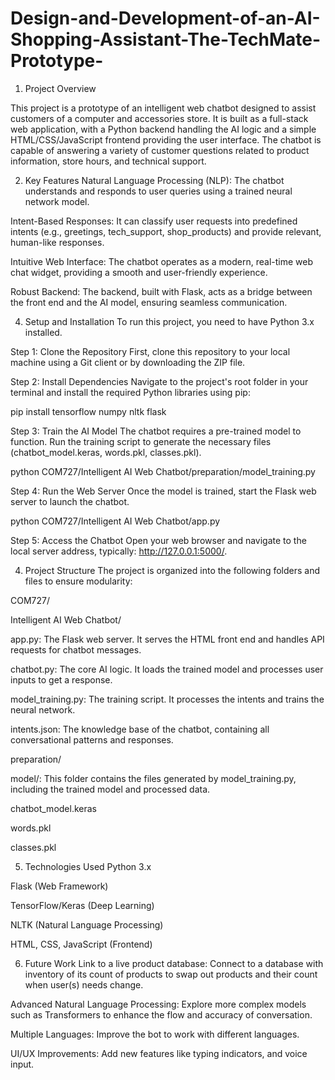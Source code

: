 # Design-and-Development-of-an-AI-Shopping-Assistant-The-TechMate-Prototype-
1. Project Overview

This project is a prototype of an intelligent web chatbot designed to assist customers of a computer and accessories store. It is built as a full-stack web application, with a Python backend handling the AI logic and a simple HTML/CSS/JavaScript frontend providing the user interface. The chatbot is capable of answering a variety of customer questions related to product information, store hours, and technical support.

2. Key Features
Natural Language Processing (NLP): The chatbot understands and responds to user queries using a trained neural network model.

Intent-Based Responses: It can classify user requests into predefined intents (e.g., greetings, tech_support, shop_products) and provide relevant, human-like responses.

Intuitive Web Interface: The chatbot operates as a modern, real-time web chat widget, providing a smooth and user-friendly experience.

Robust Backend: The backend, built with Flask, acts as a bridge between the front end and the AI model, ensuring seamless communication.

4. Setup and Installation
To run this project, you need to have Python 3.x installed.

Step 1: Clone the Repository
First, clone this repository to your local machine using a Git client or by downloading the ZIP file.

Step 2: Install Dependencies
Navigate to the project's root folder in your terminal and install the required Python libraries using pip:

pip install tensorflow numpy nltk flask

Step 3: Train the AI Model
The chatbot requires a pre-trained model to function. Run the training script to generate the necessary files (chatbot_model.keras, words.pkl, classes.pkl).

python COM727/Intelligent AI Web Chatbot/preparation/model_training.py

Step 4: Run the Web Server
Once the model is trained, start the Flask web server to launch the chatbot.

python COM727/Intelligent AI Web Chatbot/app.py

Step 5: Access the Chatbot
Open your web browser and navigate to the local server address, typically: http://127.0.0.1:5000/.

4. Project Structure
The project is organized into the following folders and files to ensure modularity:

COM727/

Intelligent AI Web Chatbot/

app.py: The Flask web server. It serves the HTML front end and handles API requests for chatbot messages.

chatbot.py: The core AI logic. It loads the trained model and processes user inputs to get a response.

model_training.py: The training script. It processes the intents and trains the neural network.

intents.json: The knowledge base of the chatbot, containing all conversational patterns and responses.

preparation/

model/: This folder contains the files generated by model_training.py, including the trained model and processed data.

chatbot_model.keras

words.pkl

classes.pkl

5. Technologies Used
Python 3.x

Flask (Web Framework)

TensorFlow/Keras (Deep Learning)

NLTK (Natural Language Processing)

HTML, CSS, JavaScript (Frontend)

6. Future Work
Link to a live product database: Connect to a database with inventory of its count of products to swap out products and their count when user(s) needs change.

Advanced Natural Language Processing: Explore more complex models such as Transformers to enhance the flow and accuracy of conversation.

Multiple Languages: Improve the bot to work with different languages.

UI/UX Improvements: Add new features like typing indicators, and voice input.
